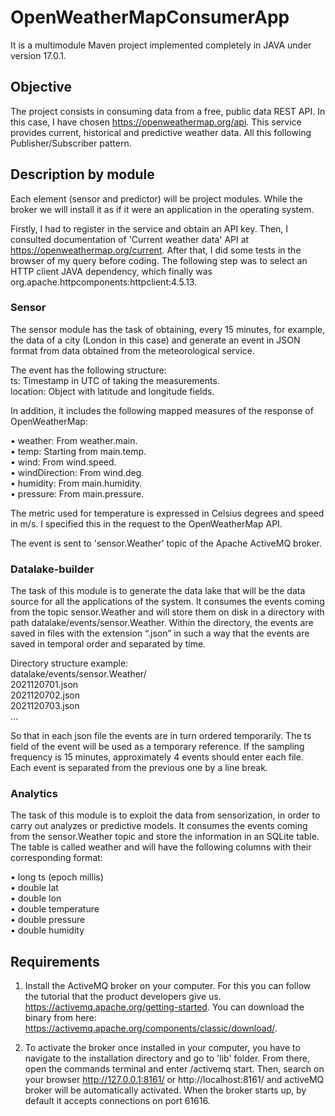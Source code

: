 # OpenWeatherMapConsumerApp

It is a multimodule Maven project implemented completely in JAVA under version 17.0.1.

## Objective
 The project consists in consuming data from a free, public data REST API. 
In this case, I have chosen https://openweathermap.org/api. 
This service provides current, historical and predictive weather data. All this following Publisher/Subscriber pattern.

## Description by module
Each element (sensor and predictor) will be project modules. While the broker
we will install it as if it were an application in the operating system.

Firstly, I had to register in the service and obtain an API key.
Then, I consulted documentation of 'Current weather data' API at https://openweathermap.org/current.
After that, I did some tests in the browser of my query before coding.
The following step was to select an HTTP client JAVA dependency, which finally was org.apache.httpcomponents:httpclient:4.5.13.

### Sensor
The sensor module has the task of obtaining, every 15 minutes, for example, the data of a city (London in this case) and generate an event in JSON format
from data obtained from the meteorological service.

The event has the following structure:  
ts: Timestamp in UTC of taking the measurements.  
location: Object with latitude and longitude fields.  

In addition, it includes the following mapped measures of the response of OpenWeatherMap:

• weather: From weather.main.  
• temp: Starting from main.temp.  
• wind: From wind.speed.  
• windDirection: From wind.deg.  
• humidity: From main.humidity.  
• pressure: From main.pressure.  

The metric used for temperature is expressed in Celsius degrees and speed in m/s. I specified this in the request to the OpenWeatherMap API.

The event is sent to 'sensor.Weather' topic of the Apache ActiveMQ broker.

### Datalake-builder
The task of this module is to generate the data lake that will be the data source for all the applications of the system.
It consumes the events coming from the topic sensor.Weather and will store them on disk in a directory 
with path datalake/events/sensor.Weather. Within the directory, the events are saved in files with the extension “.json” in such a way that
the events are saved in temporal order and separated by time. 

Directory structure example:  
datalake/events/sensor.Weather/  
2021120701.json  
2021120702.json  
2021120703.json  
…  
      
So that in each json file the events are in turn ordered temporarily. 
The ts field of the event will be used as a temporary reference. 
If the sampling frequency is 15 minutes, approximately 4 events should enter each file.
Each event is separated from the previous one by a line break.

### Analytics
The task of this module is to exploit the data from sensorization, in order to carry out analyzes or predictive models. 
It consumes the events coming from the sensor.Weather topic and store the information in an SQLite table. 
The table is called weather and will have the following columns with their corresponding format:  

• long ts (epoch millis)  
• double lat  
• double lon  
• double temperature  
• double pressure  
• double humidity  

## Requirements
1) Install the ActiveMQ broker on your computer. For this you can follow the tutorial that the product developers give us. 
https://activemq.apache.org/getting-started. You can download the binary from here: https://activemq.apache.org/components/classic/download/.

2) To activate the broker once installed in your computer, you have to navigate to the installation directory and go to 'lib' folder. From there, open the
commands terminal and enter /activemq start. Then, search on your browser http://127.0.0.1:8161/ or http://localhost:8161/ and activeMQ broker will be automatically 
activated. When the broker starts up, by default it accepts connections on port 61616.


